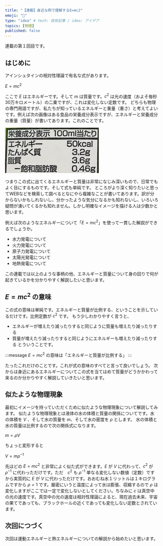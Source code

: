 ```yaml
---
title: "【連載】身近な例で理解するE=mc2"
emoji: "📌"
type: "idea" # tech: 技術記事 / idea: アイデア
topics: [物理]
published: false
---
```

連載の第１回目です。

## はじめに

アインシュタインの相対性理論で有名な式があります。

$E = m{c^2}$

ここで $E$ はエネルギーです。そして $m$ は質量です。${c^2}$ は光の速度（およそ毎秒30万キロメートル）の二乗ですが、これは変化しない定数です。
どちらも物理の専門用語ですが、私たちが知っているエネルギーと重量（重さ）と考えてよいです。例えば次の画像はある食品の栄養成分表示ですが、エネルギーと栄養成分の重量（質量）が書いてあります。これのことです。

![](/images/emc240224sum01.png)

つまりこの式に出てくるエネルギーと質量は非常になじみ深いもので、日常でもよく目にするものです。そして式も単純です。
ところがより深く知りたいと思ってWEBなどを検索して調べるとなにやら複雑なことが書いてあります。訳が分からないかもしれないし、分かったような気分になるかも知れないし、いろいろ疑問が湧いてくるかも知れません。しかし明確なイメージを描ける人は少数かと思います。

例えば次のようなエネルギーについて「$E = m{c^2}$」を使って一貫した解説ができるでしょうか。
- 水力発電について
- 火力発電について
- 原子力発電について
- 太陽光発電について
- 地熱発電について

この連載では以上のような事柄の他、エネルギーと質量について身の回りで何が起きているかを分かりやすく解説したいと思います。

## $E = m{c^2}$ の意味

この式の意味は単純です。エネルギーと質量が比例する、ということを示しているだけです。比例定数が ${c^2}$ です。
もう少しわかりやすく言うと、
- エネルギーが増えたり減ったりすると同じように質量も増えたり減ったりする
- 質量が増えたり減ったりすると同じようにエネルギーも増えたり減ったりする
とういうことです。

:::message
$E = m{c^2}$ の意味は「エネルギーと質量が比例する」
:::

たったこれだけのことです。これが式の意味のすべてと言って良いでしょう。
次からは身近にあるエネルギーについてこの式を当てはめて質量がどうかかわって来るのか分かりやすく解説していきたいと思います。


## 似たような物理現象

最初にイメージを持っていただくために似たような物理現象について解説してみます。
似たような物理現象とは液体の水の体積と質量の関係についてです。水の体積を $V$ 、そして水の質量を $m$、そして水の密度を $ρ$ とします。
水の体積と水の質量は比例するので次の関係式になります。

$m = ρV$

ちょっと変形すると

$V = m{ρ^{-1}}$

先ほどの $E = m{c^2}$ と非常によく似た式ができます。$E$ が $V$ に代わって、${c^2}$ が ${ρ^{-1}}$ に代わっただけです。ただ　${c^2}$ も ${ρ^{-1}}$ 単なる変化しない数値（定数）ですから実質的に $E$ が $V$ に代わっただけです。おおむね水１リットルは１キログラムですから ${ρ=1}$ です。厳密にいうと温度によって水は膨張、収縮するので $ρ$ は変化しますがここでは一定で変化しないとしてください。ちなみに ${c}$ は真空中の光の速度です。真空中の光の速度は相対性理論によると、現在過去未来、宇宙の果てであっても、ブラックホールの近くであっても変化しない定数とされています。

## 次回につづく

次回は運動エネルギーと熱エネルギーについての解説から始めたいと思います。

